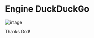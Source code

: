 # Engine DuckDuckGo

![image](https://github.com/EddyGiusepe/Engine_DuckDuckGo/assets/69597971/82cd8f49-0925-47c5-a9b3-d42b28d127be)

Thanks God!
